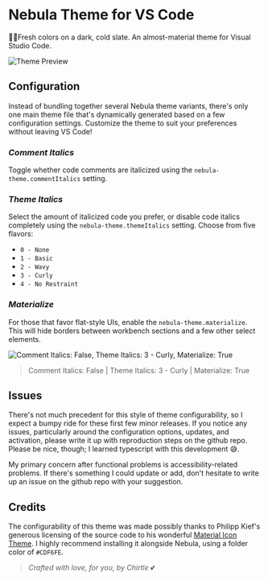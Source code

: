 # Nebula Theme for VS Code
🌌🌸Fresh colors on a dark, cold slate. An almost-material theme for Visual Studio Code.

![Theme Preview](https://raw.githubusercontent.com/eating-coleslaw/vscode-nebula-theme/master/images/nebula_python_screenshot.PNG)

## __Configuration__

Instead of bundling together several Nebula theme variants, there's only one main theme file that's dynamically generated based on a few configuration settings. Customize the theme to suit your preferences without leaving VS Code!  

### _Comment Italics_

Toggle whether code comments are italicized using the `nebula-theme.commentItalics` setting.

### _Theme Italics_

Select the amount of italicized code you prefer, or disable code italics completely using the `nebula-theme.themeItalics` setting. Choose from five flavors:

- `0 - None`
- `1 - Basic`
- `2 - Wavy`
- `3 - Curly`
- `4 - No Restraint`

### _Materialize_

For those that favor flat-style UIs, enable the `nebula-theme.materialize`. This will hide borders between workbench sections and a few other select elements.

![Comment Italics: False, Theme Italics: 3 - Curly, Materialize: True](https://raw.githubusercontent.com/eating-coleslaw/vscode-nebula-theme/master/images/nebula_configured_python_screenshot.PNG)

> Comment Italics: False | Theme Italics: 3 - Curly | Materialize: True

## __Issues__

 There's not much precedent for this style of theme configurability, so I expect a bumpy ride for these first few minor releases. If you notice any issues, particularly around the configuration options, updates, and activation, please write it up with reproduction steps on the github repo. Please be nice, though; I learned typescript with this development 😅.

 My primary concern after functional problems is accessibility-related problems. If there's something I could update or add, don't hesitate to write up an issue on the github repo with your suggestion.

## __Credits__

The configurability of this theme was made possibly thanks to Philipp Kief's generous licensing of the source code to his wonderful [Material Icon Theme](https://marketplace.visualstudio.com/items?itemName=PKief.material-icon-theme). I highly recommend installing it alongside Nebula, using a folder color of `#CDF6FE`.

>_Crafted with love, for you, by Chirtle_ 💕